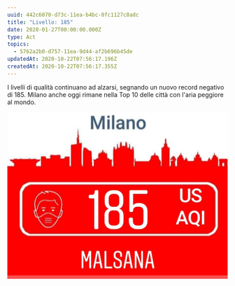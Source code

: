 ```yaml
---
uuid: 442c6070-d73c-11ea-b4bc-0fc1127c8adc
title: "Livello: 185"
date: 2020-01-27T00:00:00.000Z
type: Act
topics:
  - 5762a2b0-d757-11ea-9d44-af2b696b45de
updatedAt: 2020-10-22T07:56:17.196Z
createdAt: 2020-10-22T07:56:17.355Z
---
```

I livelli di qualità continuano ad alzarsi, segnando un nuovo record negativo di 185. Milano anche oggi rimane nella Top 10 delle città con l'aria peggiore al mondo.

![Livello qualità dell'aria](../../static/media/events/442c6070-d73c-11ea-b4bc-0fc1127c8adc/milan-aqi-185.jpg)
